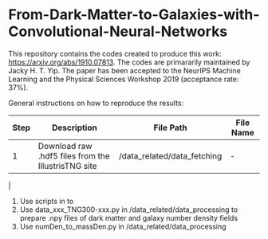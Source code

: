 # From-Dark-Matter-to-Galaxies-with-Convolutional-Neural-Networks

This repository contains the codes created to produce this work: https://arxiv.org/abs/1910.07813. The codes are primararily maintained by Jacky H. T. Yip. The paper has been accepted to the NeurIPS Machine Learning and the Physical Sciences Workshop 2019 (acceptance rate: 37%).


General instructions on how to reproduce the results:

| Step | Description | File Path | File Name |
| --- | --- | --- | --- |
| 1 | Download raw .hdf5 files from the IllustrisTNG site | /data_related/data_fetching | - |
|



1. Use scripts in  to 
2. Use data_xxx_TNG300-xxx.py in /data_related/data_processing to prepare .npy files of dark matter and galaxy number density fields
3. Use numDen_to_massDen.py in /data_related/data_processing
